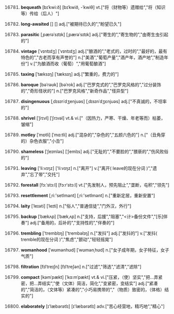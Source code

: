 16781. **bequeath**
[bɪˈkwi:ð]  [bɪˈkwið, -ˈkwiθ]
vt.["将（财物等）遗赠给","将（知识等）传给（后人）"]  

16782. **long-awaited**
[]  []
adj.["被期待已久的","盼望已久"]  

16783. **parasitic**
[ˌpærəˈsɪtɪk]  [ˌpærəˈsɪtɪk]
adj.["寄生的","寄生物的","由寄生虫引起的"]  

16784. **vintage**
[ˈvɪntɪdʒ]  [ˈvɪntɪdʒ]
adj.["酿酒的","老式的，过时的","最好的，最有特色的","古老而享有声誉的"]  n.["美酒","葡萄产量","酒产年，酒产地","制造年份"]  v.["为酿酒而收（葡萄）","用葡萄酿酒"]  

16785. **taxing**
[ˈtæksɪŋ]  [ˈtæksɪŋ]
adj.["繁重的，费力的"]  

16786. **baroque**
[bəˈrəʊk]  [bəˈrok]
adj.["巴罗克式的","巴罗克风格的","过分装饰的","奇形怪状的"]  n.["巴罗克风格","新奇作品","怪异型"]  

16787. **disingenuous**
[ˌdɪsɪnˈdʒenjuəs]  [ˌdɪsɪnˈdʒɛnjuəs]
adj.["不真诚的，不坦率的"]  

16788. **shrivel**
[ˈʃrɪvl]  [ˈʃrɪvəl]
vt.& vi.["（因热力，严寒、干燥、年老等而）枯萎，皱缩"]  

16789. **motley**
[ˈmɒtli]  [ˈmɑ:tli]
adj.["混杂的","杂色的","五颜六色的"]  n.["（丑角穿的）杂色衣服","小丑"]  

16790. **shameless**
[ˈʃeɪmləs]  [ˈʃemlɪs]
adj.["无耻的","不要脸的","猥亵的","伤风败俗的"]  

16791. **leaving**
['li:vɪŋz]  ['li:vɪŋz]
n.["离开"]  v.["离开( leave的现在分词 )","遗弃","忘了带","交托"]  

16792. **forestall**
[fɔ:ˈstɔ:l]  [fɔ:rˈstɔ:l]
vt.["先发制人，预先阻止","垄断，屯积","领先"]  

16793. **resettlement**
[ˌri:'setlmənt]  [ˌri:'setlmənt]
n.["重新定居，重新安置"]  

16794. **laity**
[ˈleɪəti]  [ˈleɪti]
n.["俗人","普通信徒","门外汉，外行"]  

16795. **backup**
[ˈbækʌp]  [ˈbækˌʌp]
n.["支持，后援","阻塞","<计>备份文件","[乐]伴奏"]  adj.["备用的，后补的","支持性的","伴奏的"]  

16796. **trembling**
['tremblɪŋ]  ['trembəlɪŋ]
n.["发抖"]  adj.["发抖的"]  v.["发抖( tremble的现在分词 )","焦虑","颤动","轻轻摇晃"]  

16797. **womanhood**
[ˈwʊmənhʊd]  [ˈwʊmənˌhʊd]
n.["女子成年期，女子特征，女子气质"]  

16798. **filtration**
[fɪlˈtreɪʃn]  [fɪlˈtreʃən]
n.["过滤","筛选","滤清","滤除"]  

16799. **compact**
[kəmˈpækt]  [ˈkɑ:mˈpækt]
vt.& vi.["压紧，（使）坚实","把…弄紧密，把…弄结实","使（文体）简洁，简化","变紧密，变结实"]  adj.["紧凑的","简洁的，（文体等）紧凑的","小巧易携带的","（物质）致密的，（体格）结实的"]  

16800. **elaborately**
[ɪ'læbərətlɪ]  [ɪ'læbərətlɪ]
adv.["苦心经营地，精巧地","精心"]  

